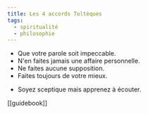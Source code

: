 ```yaml
---
title: Les 4 accords Toltèques
tags:
  - spiritualité
  - philosophie
---
```


- Que votre parole soit impeccable.
- N'en faites jamais une affaire personnelle.
- Ne faites aucune supposition.
- Faites toujours de votre mieux.


+ Soyez sceptique mais apprenez à écouter.

[[guidebook]]